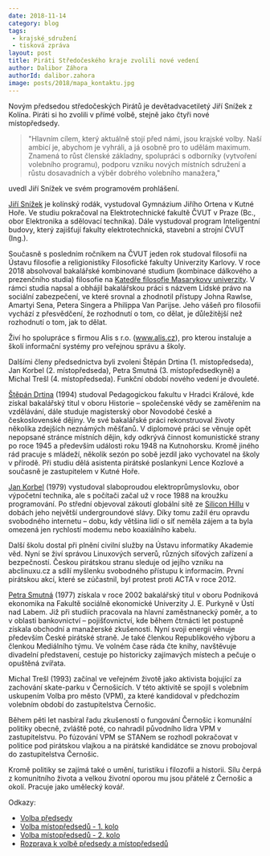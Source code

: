 ```yaml
---
date: 2018-11-14
category: blog
tags:
 - krajské_sdružení
 - tisková zpráva
layout: post
title: Piráti Středočeského kraje zvolili nové vedení
author: Dalibor Záhora
authorId: dalibor.zahora
image: posts/2018/mapa_kontaktu.jpg
---
```


Novým předsedou středočeských Pirátů je devětadvacetiletý Jiří Snížek z Kolína. Piráti si ho zvolili v přímé volbě, stejně jako čtyři nové místopředsedy.

> "Hlavním cílem, který aktuálně stojí před námi, jsou krajské volby. Naší ambicí je, abychom je vyhráli, a já osobně pro to udělám maximum. Znamená to růst členské základny, spolupráci s odborníky (vytvoření volebního programu), podporu vzniku nových místních sdružení a růstu dosavadních a výběr dobrého volebního manažera,"

uvedl Jiří Snížek ve svém programovém prohlášení.

[Jiří Snížek](https://stredocesky.pirati.cz/lide/jiri-snizek/) je kolínský rodák, vystudoval Gymnázium Jiřího Ortena v Kutné Hoře. Ve studiu pokračoval na Elektrotechnické fakultě ČVUT v Praze (Bc., obor Elektronika a sdělovací technika). Dále vystudoval program Inteligentní budovy, který zajišťují fakulty elektrotechnická, stavební a strojní ČVUT (Ing.).

Současně s posledním ročníkem na ČVUT jeden rok studoval filosofii na Ústavu filosofie a religionistiky Filosofické fakulty Univerzity Karlovy. V roce 2018 absolvoval bakalářské kombinované studium (kombinace dálkového a prezenčního studia) filosofie na [Katedře filosofie Masarykovy univerzity](https://is.muni.cz/osoba/450034). V rámci studia napsal a obhájil bakalářskou práci s názvem Lidské právo na sociální zabezpečení, ve které srovnal a zhodnotil přístupy Johna Rawlse, Amartyi Sena, Petera Singera a Philippa Van Parijse. Jeho vášeň pro filosofii vychází z přesvědčení, že rozhodnutí o tom, co dělat, je důležitější než rozhodnutí o tom, jak to dělat.

Živí ho spolupráce s firmou Alis s r.o. (www.alis.cz), pro kterou instaluje a školí informační systémy pro veřejnou správu a školy.

Dalšími členy předsednictva byli zvoleni Štěpán Drtina (1. místopředseda), Jan Korbel (2. místopředseda), Petra Smutná (3. místopředsedkyně) a Michal Trešl (4. místopředseda). Funkční období nového vedení je dvouleté.

[Štěpán Drtina](https://stredocesky.pirati.cz/lide/stepan-drtina/) (1994) studoval Pedagogickou fakultu v Hradci Králové, kde získal bakalářský titul v oboru Historie – společenské vědy se zaměřením na vzdělávání, dále studuje magisterský obor Novodobé české a československé dějiny. Ve své bakalářské práci rekonstruoval životy několika zdejších neznámých měšťanů. V diplomové práci se věnuje opět nepopsané stránce místních dějin, kdy odkrývá činnost komunistické strany po roce 1945 a především události roku 1948 na Kutnohorsku. Kromě jiného rád pracuje s mládeží, několik sezón po sobě jezdil jako vychovatel na školy v přírodě. Při studiu dělá asistenta pirátské poslankyni Lence Kozlové a současně je zastupitelem v Kutné Hoře.

[Jan Korbel](https://stredocesky.pirati.cz/lide/jan-korbel/) (1979) vystudoval slaboproudou elektroprůmyslovku, obor výpočetní technika, ale s počítači začal už v roce 1988 na kroužku programování. Po střední objevoval zákoutí globální sítě ze [Silicon Hillu](https://www.siliconhill.cz) v dobách jeho největší undergroundové slávy. Díky tomu zažil éru opravdu svobodného internetu – dobu, kdy většina lidí o síť neměla zájem a ta byla omezená jen rychlostí modemu nebo koaxiálního kabelu.

Další školu dostal při plnění civilní služby na Ústavu informatiky Akademie věd. Nyní se živí správou Linuxových serverů, různých síťových zařízení a bezpečností. Českou pirátskou stranu sleduje od jejího vzniku na abclinuxu.cz a sdílí myšlenku svobodného přístupu k informacím. První pirátskou akcí, které se zúčastnil, byl protest proti ACTA v roce 2012.

[Petra Smutná](https://stredocesky.pirati.cz/lide/petra-smutna/) (1977) získala  v roce 2002 bakalářský titul v oboru Podniková ekonomika na Fakultě sociálně ekonomické Univerzity J. E. Purkyně v Ústí nad Labem. Již při studiích pracovala na hlavní zaměstnanecký poměr, a to v oblasti bankovnictví – pojišťovnictví, kde během čtrnácti let postupně získala obchodní a manažerské zkušenosti. Nyní svoji energii věnuje především České pirátské straně. Je také členkou Republikového výboru a členkou Mediálního týmu. Ve volném čase ráda čte knihy, navštěvuje divadelní představení, cestuje po historicky zajímavých místech a pečuje o opuštěná zvířata.

Michal Trešl (1993) začínal ve veřejném životě jako aktivista bojující za zachování skate-parku v Černošicích. V této aktivitě se spojil s volebním uskupením Volba pro město (VPM), za které kandidoval v předchozím volebním období do zastupitelstva Černošic.

Během pěti let nasbíral řadu zkušeností o fungování Černošic i komunální politiky obecně, zvláště poté, co nahradil původního lídra VPM v zastupitelstvu. Po fúzování VPM se STANem se rozhodl pokračovat v politice pod pirátskou vlajkou a na pirátské kandidátce se znovu probojoval do zastupitelstva Černošic.

Kromě politiky se zajímá také o umění, turistiku i filozofii a historii. Sílu čerpá z komunitního života a velkou životní oporou mu jsou přátelé z Černošic a okolí. Pracuje jako umělecký kovář.

Odkazy:

* [Volba předsedy](https://forum.pirati.cz/viewtopic.php?f=406&t=44279)
* [Volba místopředsedů - 1. kolo](https://forum.pirati.cz/viewtopic.php?f=406&t=44280)
* [Volba místopředsedů - 2. kolo](https://forum.pirati.cz/viewtopic.php?f=406&t=44415)
* [Rozprava k volbě předsedy a místopředsedů](https://forum.pirati.cz/viewtopic.php?f=406&t=44061)

